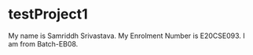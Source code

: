 # testProject1
My name is Samriddh Srivastava. My Enrolment Number is E20CSE093. I am from Batch-EB08.